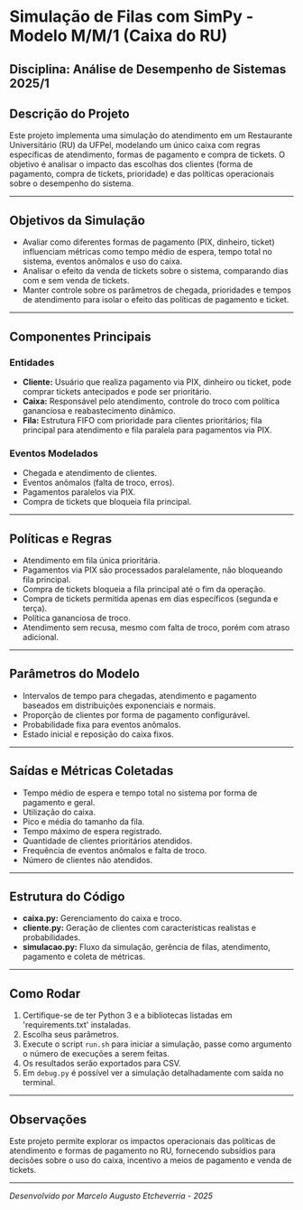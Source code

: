 # Simulação de Filas com SimPy - Modelo M/M/1 (Caixa do RU)

**Disciplina:** Análise de Desempenho de Sistemas 2025/1
---

## Descrição do Projeto

Este projeto implementa uma simulação do atendimento em um Restaurante Universitário (RU) da UFPel, modelando um único caixa com regras específicas de atendimento, formas de pagamento e compra de tickets. O objetivo é analisar o impacto das escolhas dos clientes (forma de pagamento, compra de tickets, prioridade) e das políticas operacionais sobre o desempenho do sistema.

---

## Objetivos da Simulação

- Avaliar como diferentes formas de pagamento (PIX, dinheiro, ticket) influenciam métricas como tempo médio de espera, tempo total no sistema, eventos anômalos e uso do caixa.
- Analisar o efeito da venda de tickets sobre o sistema, comparando dias com e sem venda de tickets.
- Manter controle sobre os parâmetros de chegada, prioridades e tempos de atendimento para isolar o efeito das políticas de pagamento e ticket.

---

## Componentes Principais

### Entidades

- **Cliente:** Usuário que realiza pagamento via PIX, dinheiro ou ticket, pode comprar tickets antecipados e pode ser prioritário.
- **Caixa:** Responsável pelo atendimento, controle do troco com política gananciosa e reabastecimento dinâmico.
- **Fila:** Estrutura FIFO com prioridade para clientes prioritários; fila principal para atendimento e fila paralela para pagamentos via PIX.

### Eventos Modelados

- Chegada e atendimento de clientes.
- Eventos anômalos (falta de troco, erros).
- Pagamentos paralelos via PIX.
- Compra de tickets que bloqueia fila principal.

---

## Políticas e Regras

- Atendimento em fila única prioritária.
- Pagamentos via PIX são processados paralelamente, não bloqueando fila principal.
- Compra de tickets bloqueia a fila principal até o fim da operação.
- Compra de tickets permitida apenas em dias específicos (segunda e terça).
- Política gananciosa de troco.
- Atendimento sem recusa, mesmo com falta de troco, porém com atraso adicional.

---

## Parâmetros do Modelo

- Intervalos de tempo para chegadas, atendimento e pagamento baseados em distribuições exponenciais e normais.
- Proporção de clientes por forma de pagamento configurável.
- Probabilidade fixa para eventos anômalos.
- Estado inicial e reposição do caixa fixos.

---

## Saídas e Métricas Coletadas

- Tempo médio de espera e tempo total no sistema por forma de pagamento e geral.
- Utilização do caixa.
- Pico e média do tamanho da fila.
- Tempo máximo de espera registrado.
- Quantidade de clientes prioritários atendidos.
- Frequência de eventos anômalos e falta de troco.
- Número de clientes não atendidos.

---

## Estrutura do Código

- **caixa.py:** Gerenciamento do caixa e troco.
- **cliente.py:** Geração de clientes com características realistas e probabilidades.
- **simulacao.py:** Fluxo da simulação, gerência de filas, atendimento, pagamento e coleta de métricas.

---

## Como Rodar

1. Certifique-se de ter Python 3 e a bibliotecas listadas em 'requirements.txt' instaladas.
2. Escolha seus parâmetros.
3. Execute o script `run.sh` para iniciar a simulação, passe como argumento o número de execuções a serem feitas.
4. Os resultados serão exportados para CSV.
5. Em `debug.py` é possível ver a simulação detalhadamente com saída no terminal.
---
## Observações
Este projeto permite explorar os impactos operacionais das políticas de atendimento e formas de pagamento no RU, fornecendo subsídios para decisões sobre o uso do caixa, incentivo a meios de pagamento e venda de tickets.

---
*Desenvolvido por Marcelo Augusto Etcheverria - 2025*
